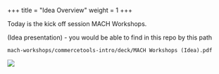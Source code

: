+++ 
title = "Idea Overview" 
weight = 1
+++

Today is the kick off session MACH Workshops.

(Idea presentation) - you would be able to find in this repo by this path

```
mach-workshops/commercetools-intro/deck/MACH Workshops (Idea).pdf
```

![](/images/introduction/machl&d.png)
